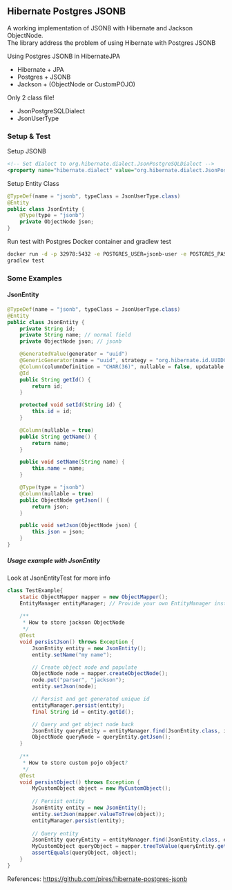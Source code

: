 ## Hibernate Postgres JSONB

A working implementation of JSONB with Hibernate and Jackson ObjectNode.
<br />
The library address the problem of using Hibernate with Postgres JSONB 

Using Postgres JSONB in HibernateJPA
- Hibernate + JPA
- Postgres + JSONB
- Jackson + (ObjectNode or CustomPOJO)

Only 2 class file!
- JsonPostgreSQLDialect
- JsonUserType

### Setup & Test
Setup JSONB
```xml
<!-- Set dialect to org.hibernate.dialect.JsonPostgreSQLDialect -->
<property name="hibernate.dialect" value="org.hibernate.dialect.JsonPostgreSQLDialect"/>
```

Setup Entity Class
```java
@TypeDef(name = "jsonb", typeClass = JsonUserType.class)
@Entity
public class JsonEntity {
    @Type(type = "jsonb")
    private ObjectNode json;
}
```

Run test with Postgres Docker container and gradlew test
```bash
docker run -d -p 32978:5432 -e POSTGRES_USER=jsonb-user -e POSTGRES_PASSWORD=6w51SG476dfd --name jsonb-database postgres
gradlew test
```

### Some Examples

#### JsonEntity
```java
@TypeDef(name = "jsonb", typeClass = JsonUserType.class)
@Entity
public class JsonEntity {
    private String id;
    private String name; // normal field
    private ObjectNode json; // jsonb

    @GeneratedValue(generator = "uuid")
    @GenericGenerator(name = "uuid", strategy = "org.hibernate.id.UUIDGenerator")
    @Column(columnDefinition = "CHAR(36)", nullable = false, updatable = false)
    @Id
    public String getId() {
        return id;
    }

    protected void setId(String id) {
        this.id = id;
    }

    @Column(nullable = true)
    public String getName() {
        return name;
    }

    public void setName(String name) {
        this.name = name;
    }

    @Type(type = "jsonb")
    @Column(nullable = true)
    public ObjectNode getJson() {
        return json;
    }

    public void setJson(ObjectNode json) {
        this.json = json;
    }
}
```

##### Usage example with JsonEntity
Look at JsonEntityTest for more info
```java
class TestExample{
    static ObjectMapper mapper = new ObjectMapper();
    EntityManager entityManager; // Provide your own EntityManager instance
    
    /**
     * How to store jackson ObjectNode
     */
    @Test
    void persistJson() throws Exception {
        JsonEntity entity = new JsonEntity();
        entity.setName("my name");

        // Create object node and populate
        ObjectNode node = mapper.createObjectNode();
        node.put("parser", "jackson");
        entity.setJson(node);

        // Persist and get generated unique id
        entityManager.persist(entity);
        final String id = entity.getId();

        // Query and get object node back
        JsonEntity queryEntity = entityManager.find(JsonEntity.class, id);
        ObjectNode queryNode = queryEntity.getJson();
    }
    
    /**
     * How to store custom pojo object?
     */
    @Test
    void persistObject() throws Exception {
        MyCustomObject object = new MyCustomObject();
        
        // Persist entity
        JsonEntity entity = new JsonEntity();
        entity.setJson(mapper.valueToTree(object));
        entityManager.persist(entity);
        
        // Query entity
        JsonEntity queryEntity = entityManager.find(JsonEntity.class, entity.getId());
        MyCustomObject queryObject = mapper.treeToValue(queryEntity.getJson(), MyCustomObject.class);
        assertEquals(queryObject, object);
    }
}
```

References:
https://github.com/pires/hibernate-postgres-jsonb
